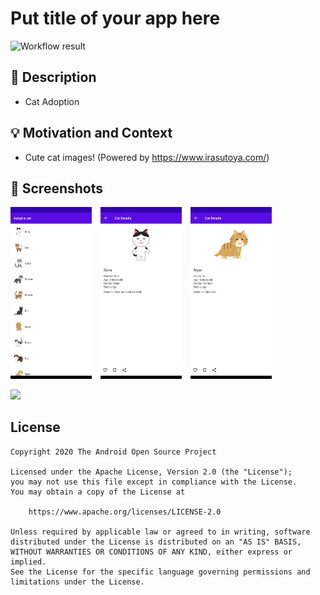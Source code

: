 # Put title of your app here

<!--- Replace <OWNER> with your Github Username and <REPOSITORY> with the name of your repository. -->
<!--- You can find both of these in the url bar when you open your repository in github. -->
![Workflow result](https://github.com/<OWNER>/<REPOSITORY>/workflows/Check/badge.svg)


## :scroll: Description
<!--- Describe your app in one or two sentences -->
- Cat Adoption


## :bulb: Motivation and Context
<!--- Optionally point readers to interesting parts of your submission. -->
<!--- What are you especially proud of? -->
- Cute cat images! (Powered by https://www.irasutoya.com/)

## :camera_flash: Screenshots
<!-- You can add more screenshots here if you like -->
<img src="/results/screenshot_1.png" width="130">&emsp;<img src="/results/screenshot_2.png" width="130">&emsp;<img src="/results/screenshot_3.png" width="130">

<img src="/results/video.gif" width="640">

## License
```
Copyright 2020 The Android Open Source Project

Licensed under the Apache License, Version 2.0 (the "License");
you may not use this file except in compliance with the License.
You may obtain a copy of the License at

    https://www.apache.org/licenses/LICENSE-2.0

Unless required by applicable law or agreed to in writing, software
distributed under the License is distributed on an "AS IS" BASIS,
WITHOUT WARRANTIES OR CONDITIONS OF ANY KIND, either express or implied.
See the License for the specific language governing permissions and
limitations under the License.
```
